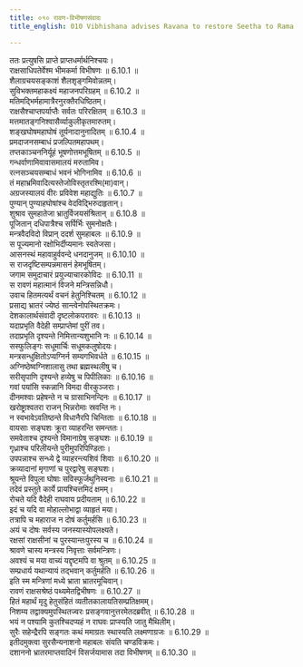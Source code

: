 ```yaml
---
title: ०१० रावण-विभीषणसंवादः
title_english: 010 Vibhishana advises Ravana to restore Seetha to Rama

---
```



ततः प्रत्युषसि प्राप्ते प्राप्तधर्मार्थनिश्चयः।  
राक्षसाधिपतेर्वेश्म भीमकर्मा विभीषणः ॥ 6.10.1 ॥   
शैलाग्रचयसङ्काशं शैलशृङ्गमिवोन्नतम्।  
सुविभक्तमहाकक्ष्यं महाजनपरिग्रहम् ॥ 6.10.2 ॥   
मतिमद्भिर्महामात्रैरनुरक्तैरधिष्ठितम्।  
राक्षसैश्चाप्तपर्याप्तैः सर्वतः परिरक्षितम् ॥ 6.10.3 ॥   
मत्तमातङ्गनिश्वासैर्व्याकुलीकृतमारुतम्।  
शङ्खघोषमहाघोषं तूर्यनादानुनादितम् ॥ 6.10.4 ॥   
प्रमदाजनसम्बाधं प्रजल्पितमहापथम्।  
तप्तकाञ्चननिर्यूहं भूषणोत्तमभूषितम् ॥ 6.10.5 ॥   
गन्धर्वाणामिवावासमालयं मरुतामिव।  
रत्नसञ्चयसम्बाधं भवनं भोगिनामिव ॥ 6.10.6 ॥   
तं महाभ्रमिवादित्यस्तेजोविस्तृतरश्मि(मा)वान्।  
अग्रजस्यालयं वीरः प्रविवेश महाद्युतिः ॥ 6.10.7 ॥   
पुण्यान् पुण्याहघोषांश्च वेदविद्भिरुदाहृतान्।  
शुश्राव सुमहातेजा भ्रातुर्विजयसंश्रितान् ॥ 6.10.8 ॥   
पूजितान् दधिपात्रैश्च सर्पिर्भिः सुमनोक्षतैः।  
मन्त्रवैदविदो विप्रान् ददर्श सुमहाबलः ॥ 6.10.9 ॥   
स पूज्यमानो रक्षोभिर्दीप्यमानः स्वतेजसा।  
आसनस्थं महावाहुर्ववन्दे धनदानुजम् ॥ 6.10.10 ॥   
स राजदृष्टिसम्पन्नमासनं हेमभूषितम्।  
जगाम समुदाचारं प्रयुज्याचारकोविदः ॥ 6.10.11 ॥   
स रावणं महात्मानं विजने मन्त्रिसन्निधौ।  
उवाच हितमत्यर्थं वचनं हेतुनिश्चितम् ॥ 6.10.12 ॥   
प्रसाद्य भ्रातरं ज्येष्ठं सान्त्वेनोपस्थितक्रमः।  
देशकालार्थसंवादी दृष्टलोकपरावरः ॥ 6.10.13 ॥   
यदाप्रभृति वैदेही सम्प्राप्तेमां पुरीं तव।  
तदाप्रभृति दृश्यन्ते निमित्तान्यशुभानि नः ॥ 6.10.14 ॥   
सस्फुलिङ्गः सधूमार्चिः सधूमकलुषोदयः।  
मन्त्रसन्धुक्षितोऽप्यग्निर्न सम्यगभिवर्धते ॥ 6.10.15 ॥   
अग्निष्ठेष्वग्निशालासु तथा ब्रह्मस्थलीषु च।  
सरीसृपाणि दृश्यन्ते हव्येषु च पिपीलिकाः ॥ 6.10.16 ॥   
गवां पयांसि स्कन्नानि विमदा वीरकुञ्जराः।  
दीनमश्वाः प्रहेषन्ते न च ग्रासाभिनन्दिनः ॥ 6.10.17 ॥   
खरोष्ट्राश्वतरा राजन् भिन्नरोमाः स्रवन्ति नः।  
न स्वभावेऽवतिष्ठन्ते विधानैरपि चिन्तिताः ॥ 6.10.18 ॥   
वायसाः सङ्घशः क्रूरा व्याहरन्ति समन्ततः।  
समवेताश्च दृश्यन्ते विमानाग्रेषु सङ्घशः ॥ 6.10.19 ॥   
गृध्राश्च परिलीयन्ते पुरीमुपरिपिण्डिताः।  
उपपन्नाश्च सन्ध्ये द्वे व्याहरन्त्यशिवं शिवाः ॥ 6.10.20 ॥   
क्रव्यादानां मृगाणां च पुरद्वारेषु सङ्घशः।  
श्रूयन्ते विपुला घोषाः सविस्फूर्जथुनिस्वनाः ॥ 6.10.21 ॥   
तदेवं प्रस्तुते कार्ये प्रायश्चित्तमिदं क्षमम्।  
रोचते यदि वैदेही राघवाय प्रदीयताम् ॥ 6.10.22 ॥   
इदं च यदि वा मोहाल्लोभाद्वा व्याहृतं मया।  
तत्रापि च महाराज न दोषं कर्तुमर्हसि ॥ 6.10.23 ॥   
अयं च दोषः सर्वस्य जनस्यास्योपलक्ष्यते।  
रक्षसां राक्षसीनां च पुरस्यान्तःपुरस्य च ॥ 6.10.24 ॥   
श्रावणे चास्य मन्त्रस्य निवृत्ताः सर्वमन्त्रिणः।  
अवश्यं च मया वाच्यं यद्दृष्टमपि वा श्रुतम् ॥ 6.10.25 ॥   
सम्प्रधार्य यथान्यायं तद्भवान् कर्तुमर्हति ॥ 6.10.26 ॥   
इति स्म मन्त्रिणां मध्ये भ्राता भ्रातरमूचिवान्।  
रावणं राक्षसश्रेष्ठं पथ्यमेतद्विभीषणः ॥ 6.10.27 ॥   
हितं महार्थं मृदु हेतुसंहितं व्यतीतकालायतिसम्प्रतिक्षमम्।  
निशम्य तद्वाक्यमुपस्थितज्वरः प्रसङ्गवानुत्तरमेतदब्रवीत् ॥ 6.10.28 ॥   
भयं न पश्यामि कुतश्चिदप्यहं न राघवः प्राप्स्यति जातु मैथिलीम्।  
सुरैः सहेन्द्रैरपि सङ्गतः कथं ममाग्रतः स्थास्यति लक्ष्मणाग्रजः ॥ 6.10.29 ॥   
इतीदमुक्त्वा सुरसैन्यनाशनो महाबलः संयति चण्डविक्रमः।  
दशाननो भ्रातरमाप्तवादिनं विसर्जयामास तदा विभीषणम् ॥ 6.10.30 ॥   